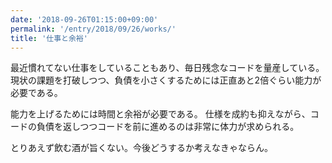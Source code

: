 ```yaml
---
date: '2018-09-26T01:15:00+09:00'
permalink: '/entry/2018/09/26/works/'
title: '仕事と余裕'
---
```


最近慣れてない仕事をしていることもあり、毎日残念なコードを量産している。
現状の課題を打破しつつ、負債を小さくするためには正直あと2倍ぐらい能力が必要である。

能力を上げるためには時間と余裕が必要である。
仕様を成約も抑えながら、コードの負債を返しつつコードを前に進めるのは非常に体力が求められる。

とりあえず飲む酒が旨くない。今後どうするか考えなきゃならん。

